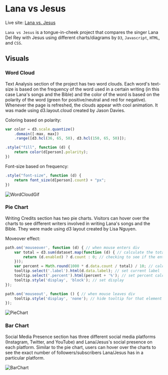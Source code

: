 # Lana vs Jesus

Live site: [Lana vs. Jesus](https://joshuachoi0508.github.io/lana-vs-jesus/)

`Lana vs Jesus` is a tongue-in-cheek project that compares the singer Lana Del Rey with Jesus using different charts/diagrams by `D3`, `Javascript`, `HTML`, and `CSS`.

## Visuals
### Word Cloud
Text Analysis section of the project has two word clouds. Each word's text-size is based on the frequency of the word used in a certain writing (in this case Lana's songs and the Bible) and the color of the word is based on the polarity of the word (green for positive/neutral and red for negative). Whenever the page is refreshed, the clouds appear with cool animation. It was made using d3.layout.cloud created by Jason Davies.

Coloring based on polarity:
```javascript
var color = d3.scale.quantize()
    .domain([-max, max])
    .range([d3.hcl(36, 65, 50), d3.hcl(150, 65, 50)]);

.style("fill", function (d) {
    return color(d[person].polarity);
})
```
Font-size based on frequency: 
```javascript
.style("font-size", function (d) {
    return font_size(d[person].count) + "px";
})
```

![WordCloudGif](./readMe/word_clouds.gif)
### Pie Chart
Writing Credits section has two pie charts. Visitors can hover over the charts to see different writers involved in writing Lana's songs and the Bible. They were made using d3 layout created by Lisa Nguyen.

Moveover effect: 
```javascript
path.on('mouseover', function (d) { // when mouse enters div      
    var total = d3.sum(dataset.map(function (d) { // calculate the total number of writers in the dataset         
        return (d.enabled) ? d.count : 0; // checking to see if the entry is enabled. if it isn't, we return 0 and cause other percentages to increase                                      
    }));
    var percent = Math.round(1000 * d.data.count / total) / 10; // calculate percent
    tooltip.select('.label').html(d.data.label); // set current label           
    tooltip.select('.percent').html(percent + '%'); // set percent calculated above          
    tooltip.style('display', 'block'); // set display                     
});

path.on('mouseout', function () { // when mouse leaves div                        
    tooltip.style('display', 'none'); // hide tooltip for that element
});
```

![PieChart](./readMe/pie_chart.gif)

### Bar Chart
Social Media Presence section has three different social media platforms (Instagram, Twitter, and YouTube) and Lana/Jesus's social presence on each platform. Similar to the pie chart, users can hover over the charts to see the exact number of followers/subscribers Lana/Jesus has in a particular platform.

![BarChart](./readMe/bar_chart.gif)